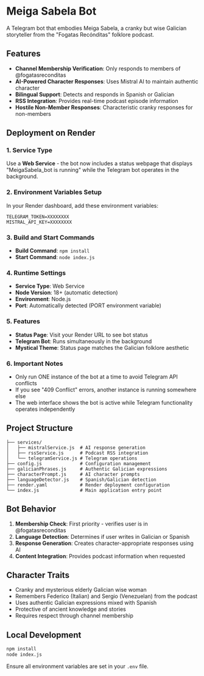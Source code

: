 # Meiga Sabela Bot

A Telegram bot that embodies Meiga Sabela, a cranky but wise Galician storyteller from the "Fogatas Recónditas" folklore podcast.

## Features

- **Channel Membership Verification**: Only responds to members of @fogatasreconditas
- **AI-Powered Character Responses**: Uses Mistral AI to maintain authentic character
- **Bilingual Support**: Detects and responds in Spanish or Galician
- **RSS Integration**: Provides real-time podcast episode information
- **Hostile Non-Member Responses**: Characteristic cranky responses for non-members

## Deployment on Render

### 1. Service Type
Use a **Web Service** - the bot now includes a status webpage that displays "MeigaSabela_bot is running" while the Telegram bot operates in the background.

### 2. Environment Variables Setup

In your Render dashboard, add these environment variables:

```
TELEGRAM_TOKEN=XXXXXXXX
MISTRAL_API_KEY=XXXXXXXX
```

### 3. Build and Start Commands

- **Build Command**: `npm install`
- **Start Command**: `node index.js`

### 4. Runtime Settings

- **Service Type**: Web Service
- **Node Version**: 18+ (automatic detection)
- **Environment**: Node.js
- **Port**: Automatically detected (PORT environment variable)

### 5. Features

- **Status Page**: Visit your Render URL to see bot status
- **Telegram Bot**: Runs simultaneously in the background
- **Mystical Theme**: Status page matches the Galician folklore aesthetic

### 6. Important Notes

- Only run ONE instance of the bot at a time to avoid Telegram API conflicts
- If you see "409 Conflict" errors, another instance is running somewhere else
- The web interface shows the bot is active while Telegram functionality operates independently

## Project Structure

```
├── services/
│   ├── mistralService.js  # AI response generation
│   ├── rssService.js      # Podcast RSS integration
│   └── telegramService.js # Telegram operations
├── config.js              # Configuration management
├── galicianPhrases.js     # Authentic Galician expressions
├── characterPrompt.js     # AI character prompts
├── languageDetector.js    # Spanish/Galician detection
├── render.yaml            # Render deployment configuration
└── index.js               # Main application entry point
```

## Bot Behavior

1. **Membership Check**: First priority - verifies user is in @fogatasreconditas
2. **Language Detection**: Determines if user writes in Galician or Spanish
3. **Response Generation**: Creates character-appropriate responses using AI
4. **Content Integration**: Provides podcast information when requested

## Character Traits

- Cranky and mysterious elderly Galician wise woman
- Remembers Federico (Italian) and Sergio (Venezuelan) from the podcast
- Uses authentic Galician expressions mixed with Spanish
- Protective of ancient knowledge and stories
- Requires respect through channel membership

## Local Development

```bash
npm install
node index.js
```

Ensure all environment variables are set in your `.env` file.